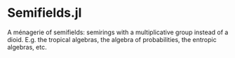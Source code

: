 # Semifields.jl
A ménagerie of semifields: semirings with a multiplicative group instead of a dioid. E.g. the tropical algebras, the algebra of probabilities, the entropic algebras, etc.
